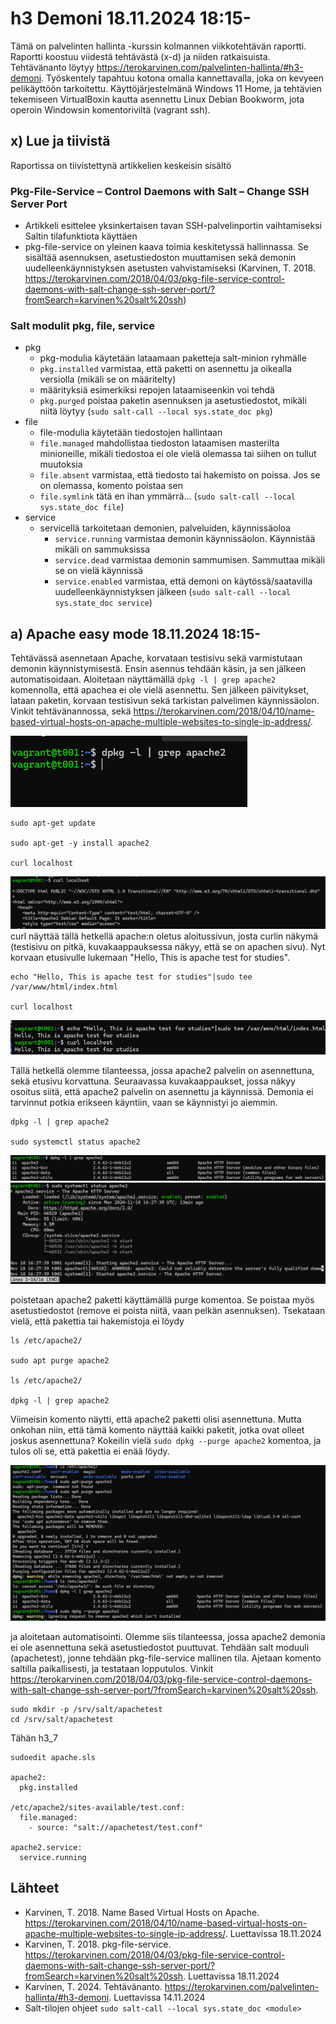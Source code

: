 # h3 Demoni 18.11.2024 18:15-
Tämä on palvelinten hallinta -kurssin kolmannen viikkotehtävän raportti. Raportti koostuu viidestä tehtävästä (x-d) ja niiden ratkaisuista. Tehtävänanto löytyy https://terokarvinen.com/palvelinten-hallinta/#h3-demoni. Työskentely tapahtuu kotona omalla kannettavalla, joka on kevyeen pelikäyttöön tarkoitettu. Käyttöjärjestelmänä Windows 11 Home, ja tehtävien tekemiseen VirtualBoxin kautta asennettu Linux Debian Bookworm, jota operoin Windowsin komentoriviltä (vagrant ssh).

## x) Lue ja tiivistä
Raportissa on tiivistettynä artikkelien keskeisin sisältö

### Pkg-File-Service – Control Daemons with Salt – Change SSH Server Port
- Artikkeli esittelee yksinkertaisen tavan SSH-palvelinportin vaihtamiseksi Saltin tilafunktiota käyttäen
- pkg-file-service on yleinen kaava toimia keskitetyssä hallinnassa. Se sisältää asennuksen, asetustiedoston muuttamisen sekä demonin uudelleenkäynnistyksen asetusten vahvistamiseksi
(Karvinen, T. 2018. https://terokarvinen.com/2018/04/03/pkg-file-service-control-daemons-with-salt-change-ssh-server-port/?fromSearch=karvinen%20salt%20ssh)

### Salt modulit pkg, file, service
- pkg
  - pkg-modulia käytetään lataamaan paketteja salt-minion ryhmälle
  - `pkg.installed` varmistaa, että paketti on asennettu ja oikealla versiolla (mikäli se on määritelty)
  - määrityksiä esimerkiksi repojen lataamiseenkin voi tehdä
  - `pkg.purged` poistaa paketin asennuksen ja asetustiedostot, mikäli niitä löytyy
(`sudo salt-call --local sys.state_doc pkg`) 
- file
  - file-modulia käytetään tiedostojen hallintaan
  - `file.managed` mahdollistaa tiedoston lataamisen masterilta minioneille, mikäli tiedostoa ei ole vielä olemassa tai siihen on tullut muutoksia
  - `file.absent` varmistaa, että tiedosto tai hakemisto on poissa. Jos se on olemassa, komento poistaa sen
  - `file.symlink` tätä en ihan ymmärrä...
(`sudo salt-call --local sys.state_doc file`)
- service
  - servicellä tarkoitetaan demonien, palveluiden, käynnissäoloa
    - `service.running` varmistaa demonin käynnissäolon. Käynnistää mikäli on sammuksissa
    - `service.dead` varmistaa demonin sammumisen. Sammuttaa mikäli se on vielä käynnissä
    - `service.enabled` varmistaa, että demoni on käytössä/saatavilla uudelleenkäynnistyksen jälkeen
(`sudo salt-call --local sys.state_doc service`)

## a) Apache easy mode 18.11.2024 18:15-
Tehtävässä asennetaan Apache, korvataan testisivu sekä varmistutaan demonin käynnistymisestä.  Ensin asennus tehdään käsin, ja sen jälkeen automatisoidaan.
Aloitetaan näyttämällä `dpkg -l | grep apache2` komennolla, että apachea ei ole vielä asennettu.  Sen jälkeen päivitykset, lataan paketin, korvaan testisivun sekä tarkistan palvelimen käynnissäolon. Vinkit tehtävänannossa, sekä https://terokarvinen.com/2018/04/10/name-based-virtual-hosts-on-apache-multiple-websites-to-single-ip-address/.

![Add file: Upload](h3_kuvat/h3_1.png)

    sudo apt-get update

    sudo apt-get -y install apache2

    curl localhost

![Add file: Upload](h3_kuvat/h3_2.png)
curl näyttää tällä hetkellä apache:n oletus aloitussivun, josta curlin näkymä (testisivu on pitkä, kuvakaappauksessa näkyy, että se on apachen sivu). Nyt korvaan etusivulle lukemaan "Hello, This is apache test for studies".

    echo "Hello, This is apache test for studies"|sudo tee /var/www/html/index.html

    curl localhost

![Add file: Upload](h3_kuvat/h3_3.png)

Tällä hetkellä olemme tilanteessa, jossa apache2 palvelin on asennettuna, sekä etusivu korvattuna. Seuraavassa kuvakaappaukset, jossa näkyy osoitus siitä, että apache2 palvelin on asennettu ja käynnissä. Demonia ei tarvinnut potkia erikseen käyntiin, vaan se käynnistyi jo aiemmin.

    dpkg -l | grep apache2
    
    sudo systemctl status apache2

![Add file: Upload](h3_kuvat/h3_5.png) ![Add file: Upload](h3_kuvat/h3_4.png)

poistetaan apache2 paketti käyttämällä purge komentoa. Se poistaa myös asetustiedostot (remove ei poista niitä, vaan pelkän asennuksen). Tsekataan vielä, että pakettia tai hakemistoja ei löydy

    ls /etc/apache2/
    
    sudo apt purge apache2

    ls /etc/apache2/

    dpkg -l | grep apache2

Viimeisin komento näytti, että apache2 paketti olisi asennettuna. Mutta onkohan niin, että tämä komento näyttää kaikki paketit, jotka ovat olleet joskus asennettuna? Kokeilin vielä `sudo dpkg --purge apache2` komentoa, ja tulos oli se, että pakettia ei enää löydy.

![Add file: Upload](h3_kuvat/h3_6.png)

ja aloitetaan automatisointi. Olemme siis tilanteessa, jossa apache2 demonia ei ole asennettuna sekä asetustiedostot puuttuvat. Tehdään salt moduuli (apachetest), jonne tehdään pkg-file-service mallinen tila. Ajetaan komento saltilla paikallisesti, ja testataan lopputulos. Vinkit https://terokarvinen.com/2018/04/03/pkg-file-service-control-daemons-with-salt-change-ssh-server-port/?fromSearch=karvinen%20salt%20ssh.

    sudo mkdir -p /srv/salt/apachetest
    cd /srv/salt/apachetest

Tähän h3_7

    sudoedit apache.sls

    apache2:
      pkg.installed

    /etc/apache2/sites-available/test.conf:
      file.managed:
        - source: "salt://apachetest/test.conf"
        
    apache2.service:
      service.running



    


## Lähteet
- Karvinen, T. 2018. Name Based Virtual Hosts on Apache. https://terokarvinen.com/2018/04/10/name-based-virtual-hosts-on-apache-multiple-websites-to-single-ip-address/. Luettavissa 18.11.2024
- Karvinen, T. 2018. pkg-file-service. https://terokarvinen.com/2018/04/03/pkg-file-service-control-daemons-with-salt-change-ssh-server-port/?fromSearch=karvinen%20salt%20ssh. Luettavissa 18.11.2024
- Karvinen, T. 2024. Tehtävänanto. https://terokarvinen.com/palvelinten-hallinta/#h3-demoni. Luettavissa 14.11.2024
- Salt-tilojen ohjeet `sudo salt-call --local sys.state_doc <module>`
